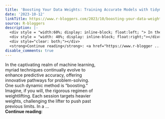 ```yaml
---
title: 'Boosting Your Data Weights: Training Accurate Models with tidymodels'
date: '2023-10-12'
linkTitle: https://www.r-bloggers.com/2023/10/boosting-your-data-weights-training-accurate-models-with-tidymodels/
source: R-bloggers
description: |-
  <div style = "width:60%; display: inline-block; float:left; "> In the captivating realm of machine learning, myriad techniques continually evolve to enhance predictive accuracy, offering innovative pathways for problem-solving. One such dynamic method is “boosting.” Imagine, if you will, the rigorous regimen of weightlifting. Each session targets heavier weights, challenging the lifter to push past previous limits. In a ...</div>
  <div style = "width: 40%; display: inline-block; float:right;"></div>
  <div style="clear: both;"></div>
  <strong>Continue reading</strong>: <a href="https://www.r-blogger ...
disable_comments: true
---
```

<div style = "width:60%; display: inline-block; float:left; "> In the captivating realm of machine learning, myriad techniques continually evolve to enhance predictive accuracy, offering innovative pathways for problem-solving. One such dynamic method is “boosting.” Imagine, if you will, the rigorous regimen of weightlifting. Each session targets heavier weights, challenging the lifter to push past previous limits. In a ...</div>
<div style = "width: 40%; display: inline-block; float:right;"></div>
<div style="clear: both;"></div>
<strong>Continue reading</strong>: <a href="https://www.r-blogger ...